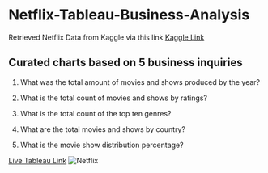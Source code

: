 # Netflix-Tableau-Business-Analysis

Retrieved Netflix Data from Kaggle via this link [Kaggle Link](https://www.kaggle.com/code/chirag9073/netflix-data-analysis/data?select=netflix_titles.csv)

## Curated charts based on 5 business inquiries

1. What was the total amount of movies and shows produced by the year? 

2. What is the total count of movies and shows by ratings? 

3. What is the total count of the top ten genres? 

4. What are the total movies and shows by country? 

5. What is the movie show distribution percentage? 

[Live Tableau Link](https://public.tableau.com/app/profile/jeremiah.m3635/viz/NetflixStats_16715205215290/Dashboard1?publish=yes)
![Netflix](https://user-images.githubusercontent.com/86543368/208607596-3696e10c-8c4b-461c-84c0-096e02c49d91.png)

